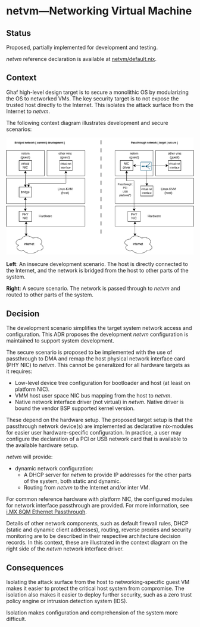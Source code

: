 <!--
    Copyright 2023 TII (SSRC) and the Ghaf contributors
    SPDX-License-Identifier: CC-BY-SA-4.0
-->

# netvm—Networking Virtual Machine

## Status

Proposed, partially implemented for development and testing.

*netvm* reference declaration is available at [netvm/default.nix](https://github.com/tiiuae/ghaf/blob/main/microvmConfigurations/netvm/default.nix).

## Context

Ghaf high-level design target is to secure a monolithic OS by modularizing the OS to networked VMs. The key security target is to not expose the trusted host directly to the Internet. This isolates the attack surface from the Internet to *netvm*.

The following context diagram illustrates development and secure scenarios:

![Scope!](../../img/netvm.drawio.png "netvm Context")

**Left**: An insecure development scenario. The host is directly connected to the Internet, and the network is bridged from the host to other parts of the system.

**Right**: A secure scenario. The network is passed through to *netvm* and routed to other parts of the system.

## Decision

The development scenario simplifies the target system network access and configuration. This ADR proposes the development *netvm* configuration is maintained to support system development.

The secure scenario is proposed to be implemented with the use of passthrough to DMA and remap the host physical network interface card (PHY NIC) to *netvm*. This cannot be generalized for all hardware targets as it requires:
- Low-level device tree configuration for bootloader and host (at least on platform NIC).
- VMM host user space NIC bus mapping from the host to *netvm*.
- Native network interface driver (not virtual) in *netvm*. Native driver is bound the vendor BSP supported kernel version.

These depend on the hardware setup. The proposed target setup is that the passthrough network device(s) are implemented as declarative nix-modules for easier user hardware-specific configuration. In practice, a user may configure the declaration of a PCI or USB network card that is available to the available hardware setup.

*netvm* will provide:
- dynamic network configuration:
  - A DHCP server for *netvm* to provide IP addresses for the other parts of the system, both static and dynamic.
  - Routing from *netvm* to the Internet and/or inter VM.

For common reference hardware with platform NIC, the configured modules for network interface passthrough are provided. For more information, see [i.MX 8QM Ethernet Passthrough](https://tiiuae.github.io/ghaf/research/passthrough/ethernet.html).

Details of other network components, such as default firewall rules, DHCP (static and dynamic client addresses), routing, reverse proxies and security monitoring are to be described in their respective architecture decision records. In this context, these are illustrated in the context diagram on the right side of the *netvm* network interface driver. 

## Consequences

Isolating the attack surface from the host to networking-specific guest VM makes it easier to protect the critical host system from compromise. The isolation also makes it easier to deploy further security, such as a zero trust policy engine or intrusion detection system (IDS).

Isolation makes configuration and comprehension of the system more difficult.


